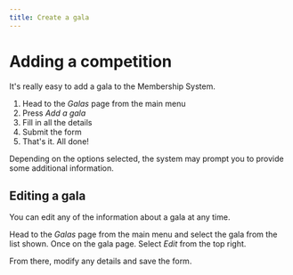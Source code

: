 ```yaml
---
title: Create a gala
---
```


# Adding a competition

It's really easy to add a gala to the Membership System.

1. Head to the *Galas* page from the main menu
2. Press *Add a gala*
3. Fill in all the details
4. Submit the form
5. That's it. All done!

Depending on the options selected, the system may prompt you to provide some additional information.

## Editing a gala

You can edit any of the information about a gala at any time.

Head to the *Galas* page from the main menu and select the gala from the list shown. Once on the gala page. Select *Edit* from the top right.

From there, modify any details and save the form.
